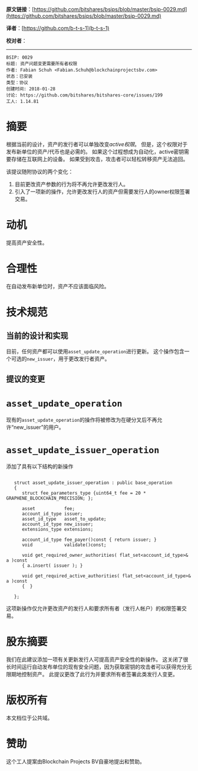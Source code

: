   **原文链接**：[https://github.com/bitshares/bsips/blob/master/bsip-0029.md](https://github.com/bitshares/bsips/blob/master/bsip-0029.md)
 
 **译者**：[https://github.com/b-t-s-1](b-t-s-1)
 
 **校对者**： 
  
***

    BSIP: 0029
    标题: 资产问题变更需要所有者权限
    作者: Fabian Schuh <Fabian.Schuh@blockchainprojectsbv.com>
    状态：已安装
    类型：协议
    创建时间: 2018-01-28
    讨论: https://github.com/bitshares/bitshares-core/issues/199
    工人: 1.14.81

# 摘要

根据当前的设计，资产的发行者可以单独改变*active权限*。 但是，这个权限对于发布新单位的资产/代币也是必需的。 如果这个过程想成为自动化，active密钥需要存储在互联网上的设备。 如果受到攻击，攻击者可以轻松转移资产无法追回。

该提议随附协议的两个变化：

1. 目前更改资产参数的行为将不再允许更改发行人。
2. 引入了一项新的操作，允许更改发行人的资产但需要发行人的owner权限签署交易。

# 动机

提高资产安全性。

# 合理性

在自动发布新单位时，资产不应该面临风险。

# 技术规范

## 当前的设计和实现

目前，任何资产都可以使用`asset_update_operation`进行更新。 这个操作包含一个可选的`new_issuer`，用于更改发行者资产。

## 提议的变更

# `asset_update_operation`

现有的`asset_update_operation`的操作将被修改为在硬分叉后不再允许“new_issuer”的用户。

# `asset_update_issuer_operation`

添加了具有以下结构的新操作

```

   struct asset_update_issuer_operation : public base_operation
   {
      struct fee_parameters_type {uint64_t fee = 20 * GRAPHENE_BLOCKCHAIN_PRECISION; };

      asset           fee;
      account_id_type issuer;
      asset_id_type   asset_to_update;
      account_id_type new_issuer;
      extensions_type extensions;

      account_id_type fee_payer()const { return issuer; }
      void            validate()const;

      void get_required_owner_authorities( flat_set<account_id_type>& a )const
      { a.insert( issuer ); }

      void get_required_active_authorities( flat_set<account_id_type>& a )const
      {  }

   };
```

这项新操作仅允许更改资产的发行人和要求所有者（发行人帐户）的权限签署交易。

# 股东摘要

我们在此建议添加一项有关更新发行人可提高资产安全性的新操作。 这关闭了很长时间运行自动发布单位的现有安全问题，因为获取密钥的攻击者可以获得充分无限期地控制资产。 此提议更改了此行为并要求所有者签署此类发行人变更。

# 版权所有

本文档位于公共域。

# 赞助

这个工人提案由Blockchain Projects BV自豪地提出和赞助。

